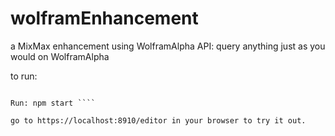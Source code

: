 # wolframEnhancement
a MixMax enhancement using WolframAlpha API:
query anything just as you would on WolframAlpha

to run:

```Install: npm install

Run: npm start ````

go to https://localhost:8910/editor in your browser to try it out.

